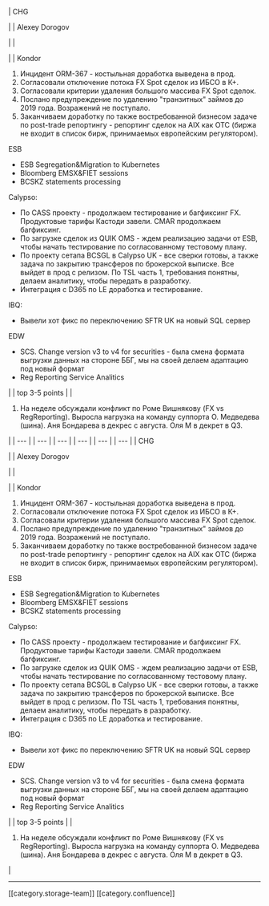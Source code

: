 





| CHG

 | 
| Alexey Dorogov

 | 
| 

 | 
| Kondor


1. Инцидент ORM-367 - костыльная доработка выведена в прод.
1. Согласовали отключение потока FX Spot сделок из ИБСО в К+.
1. Согласовали критерии удаления большого массива FX Spot сделок.
1. Послано предупреждение по удалению "транзитных" займов до 2019 года. Возражений не поступало.
1. Заканчиваем доработку по также востребованной бизнесом задаче по post-trade репортингу - репортинг сделок на AIX как ОТС (биржа не входит в список бирж, принимаемых европейским регулятором).



ESB

<ul><li>ESB Segregation&Migration to Kubernetes</li><li>Bloomberg EMSX&FIET sessions</li><li>BCSKZ statements processing</li></ul>

Calypso:

<ul><li>По CASS проекту - продолжаем тестирование и багфиксинг FX. Продуктовые тарифы Кастоди завели. CMAR продолжаем багфиксинг.</li><li>По загрузке сделок из QUIK OMS - ждем реализацию задачи от ESB, чтобы начать тестирование по согласованному тестовому плану.</li><li>По проекту сетапа BCSGL в Calypso UK - все сверки готовы, а также задача по закрытию трансферов по брокерской выписке. Все выйдет в прод с релизом. По TSL часть 1, требования понятны, делаем аналитику, чтобы передать в разработку.</li><li>Интеграция с D365 по LE доработка и тестирование.</li></ul>

IBQ:

<ul><li>Вывели хот фикс по переключению SFTR UK на новый SQL сервер  </li></ul>EDW

<ul><li>SCS. Change version v3 to v4 for securities - была смена формата выгрузки данных на стороне ББГ, мы на своей делаем адаптацию под новый формат</li><li>Reg Reporting Service Analitics</li></ul>

 | 
| top 3-5 points | 
| 
1. На неделе обсуждали конфликт по Роме Вишнякову (FX vs RegReporting). Выросла нагрузка на команду суппорта О. Медведева (шина). Аня Бондарева в декрес с августа. Оля М в декрет в Q3.

 | 
|  --- | 
|  --- | 
|  --- | 
|  --- | 
|  --- | 
|  --- | 
| CHG

 | 
| Alexey Dorogov

 | 
| 

 | 
| Kondor


1. Инцидент ORM-367 - костыльная доработка выведена в прод.
1. Согласовали отключение потока FX Spot сделок из ИБСО в К+.
1. Согласовали критерии удаления большого массива FX Spot сделок.
1. Послано предупреждение по удалению "транзитных" займов до 2019 года. Возражений не поступало.
1. Заканчиваем доработку по также востребованной бизнесом задаче по post-trade репортингу - репортинг сделок на AIX как ОТС (биржа не входит в список бирж, принимаемых европейским регулятором).



ESB

<ul><li>ESB Segregation&Migration to Kubernetes</li><li>Bloomberg EMSX&FIET sessions</li><li>BCSKZ statements processing</li></ul>

Calypso:

<ul><li>По CASS проекту - продолжаем тестирование и багфиксинг FX. Продуктовые тарифы Кастоди завели. CMAR продолжаем багфиксинг.</li><li>По загрузке сделок из QUIK OMS - ждем реализацию задачи от ESB, чтобы начать тестирование по согласованному тестовому плану.</li><li>По проекту сетапа BCSGL в Calypso UK - все сверки готовы, а также задача по закрытию трансферов по брокерской выписке. Все выйдет в прод с релизом. По TSL часть 1, требования понятны, делаем аналитику, чтобы передать в разработку.</li><li>Интеграция с D365 по LE доработка и тестирование.</li></ul>

IBQ:

<ul><li>Вывели хот фикс по переключению SFTR UK на новый SQL сервер  </li></ul>EDW

<ul><li>SCS. Change version v3 to v4 for securities - была смена формата выгрузки данных на стороне ББГ, мы на своей делаем адаптацию под новый формат</li><li>Reg Reporting Service Analitics</li></ul>

 | 
| top 3-5 points | 
| 
1. На неделе обсуждали конфликт по Роме Вишнякову (FX vs RegReporting). Выросла нагрузка на команду суппорта О. Медведева (шина). Аня Бондарева в декрес с августа. Оля М в декрет в Q3.

 | 







*****

[[category.storage-team]] 
[[category.confluence]] 
